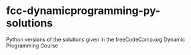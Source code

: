 # fcc-dynamicprogramming-py-solutions
Python versions of the solutions given in the freeCodeCamp.org Dynamic Programming Course

